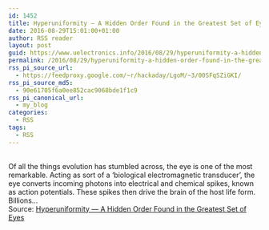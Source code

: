```yaml
---
id: 1452
title: Hyperuniformity — A Hidden Order Found in the Greatest Set of Eyes
date: 2016-08-29T15:01:00+01:00
author: RSS reader
layout: post
guid: https://www.uelectronics.info/2016/08/29/hyperuniformity-a-hidden-order-found-in-the-greatest-set-of-eyes/
permalink: /2016/08/29/hyperuniformity-a-hidden-order-found-in-the-greatest-set-of-eyes/
rss_pi_source_url:
  - https://feedproxy.google.com/~r/hackaday/LgoM/~3/00SFqSZiGKI/
rss_pi_source_md5:
  - 90e61705f6a0ee852cac9068bde1f1c9
rss_pi_canonical_url:
  - my_blog
categories:
  - RSS
tags:
  - RSS
---
```

&#013;  
Of all the things evolution has stumbled across, the eye is one of the most remarkable. Acting as sort of a ‘biological electromagnetic transducer’, the eye converts incoming photons into electrical and chemical spikes, known as action potentials. These spikes then drive the brain of the host life form. Billions…&#013;  
Source: <a href="https://feedproxy.google.com/~r/hackaday/LgoM/~3/00SFqSZiGKI/" target="_blank">Hyperuniformity — A Hidden Order Found in the Greatest Set of Eyes</a>
